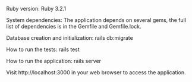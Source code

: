 Ruby version:
Ruby 3.2.1

System dependencies:
The application depends on several gems, the full list of dependencies is in the Gemfile and Gemfile.lock.

Database creation and initialization:
rails db:migrate

How to run the tests:
rails test

How to run the application:
rails server

Visit http://localhost:3000 in your web browser to access the application.